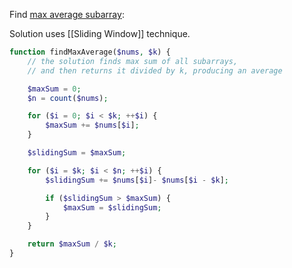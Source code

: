 Find [max average subarray](https://leetcode.com/problems/maximum-average-subarray-i/description/?envType=problem-list-v2&envId=sliding-window):

Solution uses [[Sliding Window]] technique.

```php
function findMaxAverage($nums, $k) {
    // the solution finds max sum of all subarrays, 
    // and then returns it divided by k, producing an average

    $maxSum = 0;
    $n = count($nums);

    for ($i = 0; $i < $k; ++$i) {
        $maxSum += $nums[$i];
    }

    $slidingSum = $maxSum;

    for ($i = $k; $i < $n; ++$i) {
        $slidingSum += $nums[$i]- $nums[$i - $k];

        if ($slidingSum > $maxSum) {
            $maxSum = $slidingSum;
        }
    }

    return $maxSum / $k;
}
```